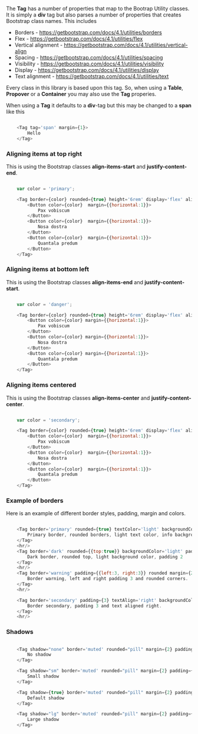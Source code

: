 

The **Tag** has a number of properties that map to the Bootrap Utility classes.
It is simply a **div** tag but also parses a number of properties that 
creates Bootstrap class names. This includes

* Borders - https://getbootstrap.com/docs/4.1/utilities/borders
* Flex - https://getbootstrap.com/docs/4.1/utilities/flex
* Vertical alignment - https://getbootstrap.com/docs/4.1/utilities/vertical-align
* Spacing - https://getbootstrap.com/docs/4.1/utilities/spacing
* Visibility - https://getbootstrap.com/docs/4.1/utilities/visibility
* Display - https://getbootstrap.com/docs/4.1/utilities/display
* Text alignment - https://getbootstrap.com/docs/4.1/utilities/text

Every class in this library is based upon this tag. So, when using a **Table**, **Propover** or a **Container**
you may also use the **Tag** properies.

When using a **Tag** it defaults to a **div**-tag but this may be changed to a **span** like this


```js static

    <Tag tag='span' margin={1}>
        Hello
    </Tag>
```


### Aligning items at top right

This is using the Bootstrap classes **align-items-start** and **justify-content-end**.


```js

    var color = 'primary';

    <Tag border={color} rounded={true} height='6rem' display='flex' alignItems='start' justifyContent='end' padding={2} >
        <Button color={color}  margin={{horizontal:1}}>
            Pax vobiscum
        </Button>
        <Button color={color}  margin={{horizontal:1}}>
            Nosa dostra
        </Button>
        <Button color={color}  margin={{horizontal:1}}>
            Quantala predum
        </Button>
    </Tag>

```


### Aligning items at bottom left

This is using the Bootstrap classes **align-items-end** and **justify-content-start**.

```js

    var color = 'danger';

    <Tag border={color} rounded={true} height='6rem' display='flex' alignItems='end' justifyContent='start' padding={2} >
        <Button color={color} margin={{horizontal:1}}>
            Pax vobiscum
        </Button>
        <Button color={color} margin={{horizontal:1}}>
            Nosa dostra
        </Button>
        <Button color={color} margin={{horizontal:1}}>
            Quantala predum
        </Button>
    </Tag>

```

### Aligning items centered

This is using the Bootstrap classes **align-items-center** and **justify-content-center**.

```js

    var color = 'secondary';

    <Tag border={color} rounded={true} height='6rem' display='flex' alignItems='center' justifyContent='center' padding={2} >
        <Button color={color}  margin={{horizontal:1}}>
            Pax vobiscum
        </Button>
        <Button color={color}  margin={{horizontal:1}}>
            Nosa dostra
        </Button>
        <Button color={color}  margin={{horizontal:1}}>
            Quantala predum
        </Button>
    </Tag>

```


### Example of borders

Here is an example of different border styles, padding, margin and colors.

```js

    <Tag border='primary' rounded={true} textColor='light' backgroundColor='info' padding={{left:3, right:3, bottom:2, top:2}}>
        Primary border, rounded borders, light text color, info background color and some padding 
    </Tag>
    <hr/>
    <Tag border='dark' rounded={{top:true}} backgroundColor='light' padding={2}>
        Dark border, rounded top, light background color, padding 2
    </Tag>
    <hr/>
    <Tag border='warning' padding={{left:3, right:3}} rounded margin={2}>
        Border warning, left and right padding 3 and rounded corners.
    </Tag>
    <hr/>

    <Tag border='secondary' padding={3} textAlign='right' backgroundColor='light'>
        Border secondary, padding 3 and text aligned right.
    </Tag>
    <hr/>


```

### Shadows

```js

    <Tag shadow="none" border='muted' rounded="pill" margin={2} padding={{left:4, right:4, vertical:2}}>
        No shadow
    </Tag>

    <Tag shadow="sm" border='muted' rounded="pill" margin={2} padding={{left:4, right:4, vertical:2}}>
        Small shadow
    </Tag>

    <Tag shadow={true} border='muted' rounded="pill" margin={2} padding={{left:4, right:4, vertical:2}}>
        Default shadow
    </Tag>

    <Tag shadow="lg" border='muted' rounded="pill" margin={2} padding={{left:4, right:4, vertical:2}}>
        Large shadow
    </Tag>


```


